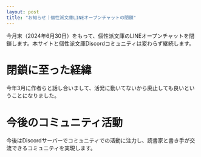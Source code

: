 ```yaml
---
layout: post
title: "お知らせ｜個性派文庫LINEオープンチャットの閉鎖"
---
```


今月末（2024年6月30日）をもって、個性派文庫のLINEオープンチャットを閉鎖します。本サイトと個性派文庫Discordコミュニティは変わらず継続します。

# 閉鎖に至った経緯

今年3月に作者らと話し合いまして、活発に動いてないから廃止しても良いということになりました。

# 今後のコミュニティ活動

今後はDiscordサーバーでコミュニティでの活動に注力し、読書家と書き手が交流できるコミュニティを実現します。
